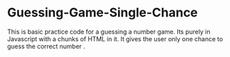 # Guessing-Game-Single-Chance
This is basic practice code for a guessing a number game. Its purely in Javascript with a chunks of HTML in it. It gives the user only one chance to guess the correct number .
